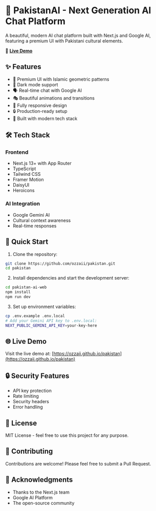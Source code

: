 # 🌟 PakistanAI - Next Generation AI Chat Platform

A beautiful, modern AI chat platform built with Next.js and Google AI, featuring a premium UI with Pakistani cultural elements.

🔗 **[Live Demo](https://ozzaii.github.io/pakistan)** 

## ✨ Features

- 🎨 Premium UI with Islamic geometric patterns
- 🌙 Dark mode support
- 🗣️ Real-time chat with Google AI
- 🎭 Beautiful animations and transitions
- 📱 Fully responsive design
- 🔒 Production-ready setup
- 🚀 Built with modern tech stack

## 🛠️ Tech Stack

### Frontend
- Next.js 13+ with App Router
- TypeScript
- Tailwind CSS
- Framer Motion
- DaisyUI
- Heroicons

### AI Integration
- Google Gemini AI
- Cultural context awareness
- Real-time responses

## 🚀 Quick Start

1. Clone the repository:
```bash
git clone https://github.com/ozzaii/pakistan.git
cd pakistan
```

2. Install dependencies and start the development server:
```bash
cd pakistan-ai-web
npm install
npm run dev
```

3. Set up environment variables:
```bash
cp .env.example .env.local
# Add your Gemini API key to .env.local:
NEXT_PUBLIC_GEMINI_API_KEY=your-key-here
```

## 🌐 Live Demo

Visit the live demo at: [https://ozzaii.github.io/pakistan](https://ozzaii.github.io/pakistan)

## 🔒 Security Features

- API key protection
- Rate limiting
- Security headers
- Error handling

## 📝 License

MIT License - feel free to use this project for any purpose.

## 🤝 Contributing

Contributions are welcome! Please feel free to submit a Pull Request.

## 🙏 Acknowledgments

- Thanks to the Next.js team
- Google AI Platform
- The open-source community 